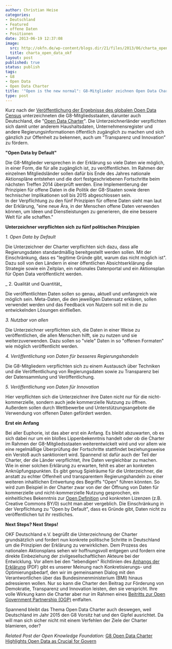 ```yaml
---
author: Christian Heise
categories:
- Deutschland
- Featured
- offene Daten
- Positionen
date: 2013-06-19 12:37:08
image:
  src: http://okfn.de/wp-content/blogs.dir/21/files/2013/06/charta_open_data_okf.png
  title: charta_open_data_okf
layout: post
published: true
status: publish
tags:
- G8
- Open Data
- Open Data Charter
title: '"Open is the new normal": G8-Mitglieder zeichnen Open Data Charter'
type: post
---
```


Kurz nach der [Veröffentlichung der Ergebnisse des globalen Open Data Census](http://okfn.de/2013/06/pressemitteilung-zu-den-ergebnissen-des-globalen-open-data-census/) unterzeichneten die G8-Mitgliedsstaaten, darunter auch Deutschland, die "[Open Data Charter](https://www.gov.uk/government/publications/open-data-charter)". Die Unterzeichnerländer verpflichten sich damit unter anderem Haushaltsdaten, Unternehmensregister und andere Regierungsinformationen öffentlich zugänglich zu machen und sich gänzlich zur Offenheit zu bekennen, auch um "Transparenz und Innovation" zu fördern.

**"Open Data by Default"**

Die G8-Mitglieder versprechen in der Erklärung so viele Daten wie möglich, in einer Form, die für alle zugänglich ist, zu veröffentlichen. Im Rahmen der einzelnen Mitgliedsländer sollen dafür bis Ende des Jahres nationale Aktionspläne entstehen und die dort festgeschriebenen Fortschritte beim nächsten Treffen 2014 überprüft werden. Eine Implementierung der Prinzipien für offene Daten in die Politik der G8-Staaten sowie deren technischer Implikationen soll bis 2015 abgeschlossen sein.  
In der Verpflichtung zu den fünf Prinzipien für offene Daten sieht man laut der Erklärung, "eine neue Ära, in der Menschen offene Daten verwenden können, um Ideen und Dienstleistungen zu generieren, die eine bessere Welt für alle schaffen."

**Unterzeichner verpflichten sich zu fünf politischen Prinzipien**

_1\. Open Data by Default_

Die Unterzeichner der Charter verpflichten sich dazu, dass alle Regierungsdaten standardmäßig bereitgestellt werden sollen. Mit der Einschränkung, dass es "legitime Gründe gibt, warum das nicht möglich ist". Dazu soll von den Ländern in einer öffentlichen Absichtserklärung die Strategie sowie ein Zeitplan, ein nationales Datenportal und ein Aktionsplan für Open Data veröffentlicht werden.

_ 2\. Qualität und Quantität_

Die veröffentlichten Daten sollen so genau, aktuell und umfangreich wie möglich sein. Meta-Daten, die den jeweiligen Datensatz erklären, sollen verwendet werden und das Feedback von Nutzern soll mit in die zu entwickelnden Lösungen einfließen.

_3\. Nutzbar von allen_

Die Unterzeichner verpflichten sich, die Daten in einer Weise zu veröffentlichen, die allen Menschen hilft, sie zu nutzen und sie weiterzuverwenden. Dazu sollen so "viele" Daten in so "offenen Formaten" wie möglich veröffentlicht werden.

_4\. Veröffentlichung von Daten für besseres Regierungshandeln_

Die G8-Mitgliedern verpflichten sich zu einem Austausch über Techniken und die Veröffentlichung von Regierungsdaten sowie zu Transparenz bei der Datensammlung und Veröffentlichung.

_5\. Veröffentlichung von Daten für Innovation_

Hier verpflichten sich die Unterzeichner ihre Daten nicht nur für die nicht-kommerzielle, sondern auch jede kommerzielle Nutzung zu öffnen. Außerdem sollen durch Wettbewerbe und Unterstützungsangebote die Verwendung von offenen Daten gefördert werden.

**Erst ein Anfang**

Bei aller Euphorie, ist das aber erst ein Anfang. Es bleibt abzuwarten, ob es sich dabei nur um ein bloßes Lippenbekenntnis handelt oder ob die Charter im Rahmen der G8-Mitgliedsstaaten weiterentwickelt wird und vor allem wie eine regelmäßige Überprüfung der Fortschritte stattfindet beziehungsweise ein Verstoß auch sanktioniert wird. Spannend ist dafür auch der Teil der Charter, der die Länder verpflichtet, ihre Daten vergleichbar zu machen.  
Wie in einer solchen Erklärung zu erwarten, fehlt es aber an konkreten Anknüpfungspunkten. Es gibt genug Spielräume für die Unterzeichner, die anstatt zu echter Offenheit und transparentem Regierungshandeln zu einer weiteren inhaltlichen Entwertung des Begriffs "Open" führen könnten. So wird zum Beispiel in der Charter zwar von der der Öffnung von Daten für kommerzielle und nicht-kommerzielle Nutzung gesprochen, ein einheitliches Bekenntnis zur [Open Definition](http://opendefinition.org/) und konkreten Lizenzen (z.B. Creative Commons BY/0) sucht man aber vergeblich. Die Einschränkung in der Verpflichtung zu "Open by Default", dass es Gründe gibt, Daten nicht zu veröffentlichen tut ihr restliches.

**Next Steps? Next Steps!**

OKF Deutschland e.V. begrüßt die Unterzeichnung der Charter grundsätzlich und fordert nun konkrete politische Schritte in Deutschland um die Prinzipien der Erklärung zu verwirklichen. Dem Prozess des nationalen Aktionsplans sehen wir hoffnungsvoll entgegen und fordern eine direkte Einbeziehung der zivilgesellschaftlichen Akteure bei der Entwicklung. Vor allem bei den "lebendigen" Richtlinien des [Anhangs der Erklärung](https://www.gov.uk/government/uploads/system/uploads/attachment_data/file/207458/Open_Data_Charter_Annex_FINAL_13_June_2013.pdf) (PDF) gibt es unserer Meinung nach Konkretisierungs- und Optimierungsbedarf, den wir im gemeinsamen Dialog mit den Verantwortlichen über das Bundesinnenministerium (BMI) hinaus adressieren wollen. Nur so kann die Charter den Beitrag zur Förderung von Demokratie, Transparenz und Innovation leisten, den sie verspricht. Ihre volle Wirkung kann die Charter aber nur im Rahmen eines [Beitritts zur Open Government Partnership (OGP)](http://opengovpartnership.de) entfalten.

Spannend bleibt das Thema Open Data Charter auch deswegen, weil Deutschland im Jahr 2015 den G8 Vorsitz hat und den Gipfel ausrichtet. Da will man sich sicher nicht mit einem Verfehlen der Ziele der Charter blamieren, oder?

_Related Post der Open Knowledge Foundation:_ [G8 Open Data Charter Highlights Open Data as Crucial for Govern](http://blog.okfn.org/2013/06/18/g8-highlights-open-data-as-crucial-for-governance-and-growth/)